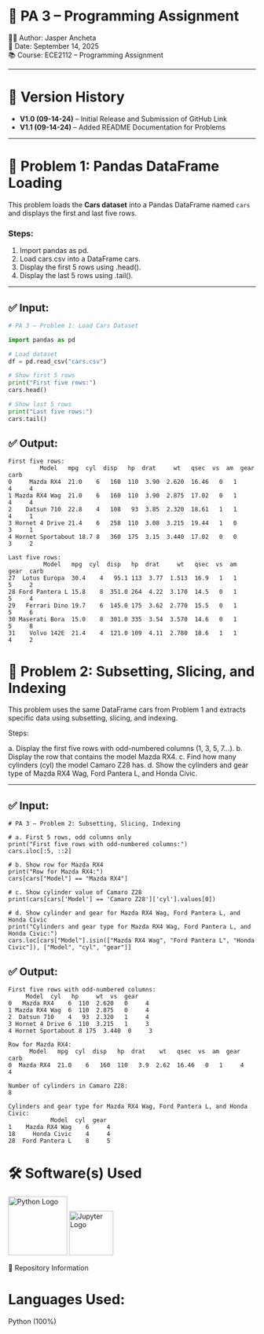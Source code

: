 # 📘 PA 3 – Programming Assignment  

👨‍💻 Author: Jasper Ancheta <br>
📅 Date: September 14, 2025 <br>
📚 Course: ECE2112 – Programming Assignment

---

# 📌 Version History  

- **V1.0 (09-14-24)** – Initial Release and Submission of GitHub Link  
- **V1.1 (09-14-24)** – Added README Documentation for Problems  

---

# 📌 Problem 1: Pandas DataFrame Loading  

This problem loads the **Cars dataset** into a Pandas DataFrame named `cars` and displays the first and last five rows.  

### Steps:  
1. Import pandas as pd.
2. Load cars.csv into a DataFrame cars.
3. Display the first 5 rows using .head().
4. Display the last 5 rows using .tail().

---

## ✅ Input:  
```python
# PA 3 – Problem 1: Load Cars Dataset

import pandas as pd

# Load dataset
df = pd.read_csv("cars.csv")

# Show first 5 rows
print("First five rows:")
cars.head()

# Show last 5 rows
print("Last five rows:")
cars.tail()
```
## ✅ Output:  
```
First five rows:
         Model   mpg  cyl  disp   hp  drat     wt   qsec  vs  am  gear  carb
0     Mazda RX4  21.0    6   160  110  3.90  2.620  16.46   0   1     4     4
1 Mazda RX4 Wag  21.0    6   160  110  3.90  2.875  17.02   0   1     4     4
2    Datsun 710  22.8    4   108   93  3.85  2.320  18.61   1   1     4     1
3 Hornet 4 Drive 21.4    6   258  110  3.08  3.215  19.44   1   0     3     1
4 Hornet Sportabout 18.7 8   360  175  3.15  3.440  17.02   0   0     3     2

Last five rows:
          Model   mpg  cyl  disp   hp  drat     wt   qsec  vs  am  gear  carb
27  Lotus Europa  30.4    4   95.1 113  3.77  1.513  16.9   1   1     5     2
28 Ford Pantera L 15.8    8  351.0 264  4.22  3.170  14.5   0   1     5     4
29   Ferrari Dino 19.7    6  145.0 175  3.62  2.770  15.5   0   1     5     6
30 Maserati Bora  15.0    8  301.0 335  3.54  3.570  14.6   0   1     5     8
31    Volvo 142E  21.4    4  121.0 109  4.11  2.780  18.6   1   1     4     2
```

# 📌 Problem 2: Subsetting, Slicing, and Indexing

This problem uses the same DataFrame cars from Problem 1 and extracts specific data using subsetting, slicing, and indexing.

Steps:

a. Display the first five rows with odd-numbered columns (1, 3, 5, 7...).
b. Display the row that contains the model Mazda RX4.
c. Find how many cylinders (cyl) the model Camaro Z28 has.
d. Show the cylinders and gear type of Mazda RX4 Wag, Ford Pantera L, and Honda Civic.

---

## ✅ Input:
```
# PA 3 – Problem 2: Subsetting, Slicing, Indexing

# a. First 5 rows, odd columns only
print("First five rows with odd-numbered columns:")
cars.iloc[:5, ::2]

# b. Show row for Mazda RX4
print("Row for Mazda RX4:")
cars[cars["Model"] == "Mazda RX4"]

# c. Show cylinder value of Camaro Z28
print(cars[cars['Model'] == 'Camaro Z28']['cyl'].values[0])

# d. Show cylinder and gear for Mazda RX4 Wag, Ford Pantera L, and Honda Civic
print("Cylinders and gear type for Mazda RX4 Wag, Ford Pantera L, and Honda Civic:")
cars.loc[cars["Model"].isin(["Mazda RX4 Wag", "Ford Pantera L", "Honda Civic"]), ["Model", "cyl", "gear"]]
```

## ✅ Output:
```
First five rows with odd-numbered columns:
     Model  cyl   hp     wt  vs  gear
0   Mazda RX4    6  110  2.620   0     4
1 Mazda RX4 Wag  6  110  2.875   0     4
2  Datsun 710    4   93  2.320   1     4
3 Hornet 4 Drive 6  110  3.215   1     3
4 Hornet Sportabout 8 175  3.440  0     3

Row for Mazda RX4:
      Model   mpg  cyl  disp   hp  drat    wt   qsec  vs  am  gear  carb
0  Mazda RX4  21.0    6   160  110   3.9  2.62  16.46   0   1     4     4

Number of cylinders in Camaro Z28:
8

Cylinders and gear type for Mazda RX4 Wag, Ford Pantera L, and Honda Civic:
            Model  cyl  gear
1    Mazda RX4 Wag    6     4
18     Honda Civic    4     4
28  Ford Pantera L    8     5
```
# 🛠 Software(s) Used
<p align="left"> <img src="https://www.python.org/static/community_logos/python-logo.png" alt="Python Logo" width="120"/> <img src="https://jupyter.org/assets/homepage/main-logo.svg" alt="Jupyter Logo" width="90"/> </p>
📂 Repository Information

# Languages Used:

Python (100%)
